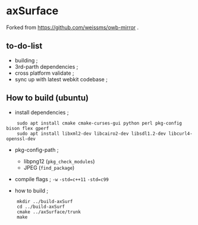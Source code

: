 # axSurface
Forked from https://github.com/weissms/owb-mirror .


## to-do-list
* building ;
* 3rd-parth dependencies ;
* cross platform validate ;
* sync up with latest webkit codebase ; 



## How to build (ubuntu)
* install dependencies ;

```shell
	sudo apt install cmake cmake-curses-gui python perl pkg-config bison flex gperf
	sudo apt install libxml2-dev libcairo2-dev libsdl1.2-dev libcurl4-openssl-dev
```


* pkg-config-path ;
	-	libpng12 (`pkg_check_modules`)
	-	JPEG (`find_package`)

* compile flags ;
`-w`
`-std=c++11`
`-std=c99`

* how to build ;

```shell
	mkdir ../build-axSurf
	cd ../build-axSurf
	cmake ../axSurface/trunk
	make
```


